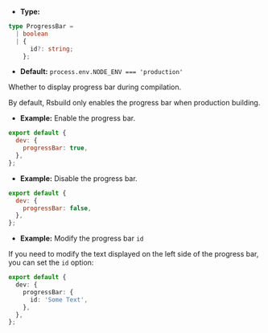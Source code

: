 - **Type:**

```ts
type ProgressBar =
  | boolean
  | {
      id?: string;
    };
```

- **Default:** `process.env.NODE_ENV === 'production'`

Whether to display progress bar during compilation.

By default, Rsbuild only enables the progress bar when production building.

- **Example:** Enable the progress bar.

```js
export default {
  dev: {
    progressBar: true,
  },
};
```

- **Example:** Disable the progress bar.

```js
export default {
  dev: {
    progressBar: false,
  },
};
```

- **Example:** Modify the progress bar `id`

If you need to modify the text displayed on the left side of the progress bar, you can set the `id` option:

```ts
export default {
  dev: {
    progressBar: {
      id: 'Some Text',
    },
  },
};
```
